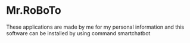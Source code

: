 # Mr.RoBoTo
These applications are made by me for my personal information and this software can be installed by using command 
smartchatbot
